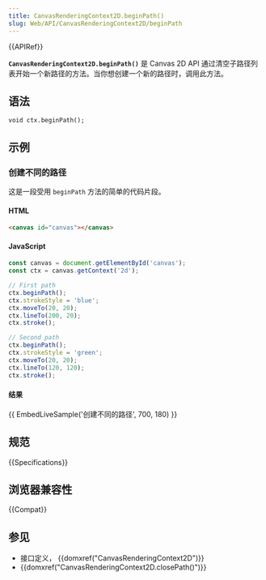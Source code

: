 ```yaml
---
title: CanvasRenderingContext2D.beginPath()
slug: Web/API/CanvasRenderingContext2D/beginPath
---
```


{{APIRef}}

**`CanvasRenderingContext2D.beginPath()`** 是 Canvas 2D API 通过清空子路径列表开始一个新路径的方法。当你想创建一个新的路径时，调用此方法。

## 语法

```
void ctx.beginPath();
```

## 示例

### 创建不同的路径

这是一段受用 `beginPath` 方法的简单的代码片段。

#### HTML

```html
<canvas id="canvas"></canvas>
```

#### JavaScript

```js
const canvas = document.getElementById('canvas');
const ctx = canvas.getContext('2d');

// First path
ctx.beginPath();
ctx.strokeStyle = 'blue';
ctx.moveTo(20, 20);
ctx.lineTo(200, 20);
ctx.stroke();

// Second path
ctx.beginPath();
ctx.strokeStyle = 'green';
ctx.moveTo(20, 20);
ctx.lineTo(120, 120);
ctx.stroke();
```

#### 结果

{{ EmbedLiveSample('创建不同的路径', 700, 180) }}

## 规范

{{Specifications}}

## 浏览器兼容性

{{Compat}}

## 参见

- 接口定义， {{domxref("CanvasRenderingContext2D")}}
- {{domxref("CanvasRenderingContext2D.closePath()")}}
